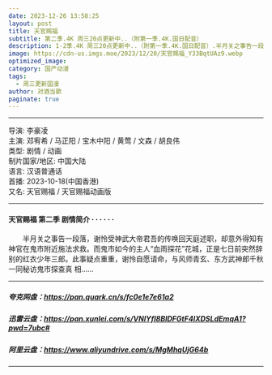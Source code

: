 ```yaml
---
date: 2023-12-26 13:58:25
layout: post
title: 天官赐福
subtitle: 第二季.4K 周三20点更新中..（附第一季.4K.国日配音）
description: 1-2季.4K 周三20点更新中..（附第一季.4K.国日配音）.半月关之事告一段落，谢怜受神武大帝君吾的传唤回天庭述职，却意外得知有神官在鬼市附近施法求救。而鬼市如今的主人“血雨探花”花城，正是七日前突然辞别的红衣少年三郎...
image: https://cdn-us.imgs.moe/2023/12/20/天官赐福_Y33BqtUAz9.webp
optimized_image: 
category: 国产动漫
tags:
  - 周三更新国漫
author: 对酒当歌
paginate: true
---
```



---

导演: 李豪凌  
主演: 邓宥希 / 马正阳 / 宝木中阳 / 黄莺 / 文森 / 胡良伟  
类型: 剧情 / 动画  
制片国家/地区: 中国大陆  
语言: 汉语普通话  
首播: 2023-10-18(中国香港)  
又名: 天官赐福 / 天官赐福动画版  

---

#### 天官赐福 第二季 剧情简介 · · · · · ·

　　半月关之事告一段落，谢怜受神武大帝君吾的传唤回天庭述职，却意外得知有神官在鬼市附近施法求救。而鬼市如今的主人“血雨探花”花城，正是七日前突然辞别的红衣少年三郎。此事疑点重重，谢怜自愿请命，与风师青玄、东方武神郎千秋一同秘访鬼市探查真 相……

---

##### 夸克网盘：<https://pan.quark.cn/s/fc0e1e7e61a2>

##### 迅雷云盘：<https://pan.xunlei.com/s/VNlYfl8BlDFGtF4lXDSLdEmqA1?pwd=7ubc#>

##### 阿里云盘：<https://www.aliyundrive.com/s/MgMhqUjG64b>

---
